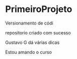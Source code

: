# PrimeiroProjeto
 Versionamento de códi
 
 repositorio criado com sucesso
 
 Gustavo G dá várias dicas
 
 Estou amando o curso
